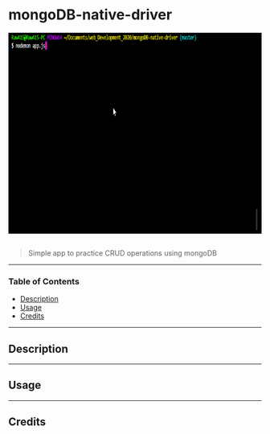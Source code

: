 # mongoDB-native-driver

<img src="images/mongoDB-native-driver-preview.gif" alt="Markdown Preview" style="height: 400px; width:850px; display: block; margin-left: auto; margin-right: auto; margin-bottom: 30px;"/>

> Simple app to practice CRUD operations using mongoDB
___
### Table of Contents
- [Description](#description)
- [Usage](#usage)
- [Credits](#credits)
___
## Description



___
## Usage

___
## Credits